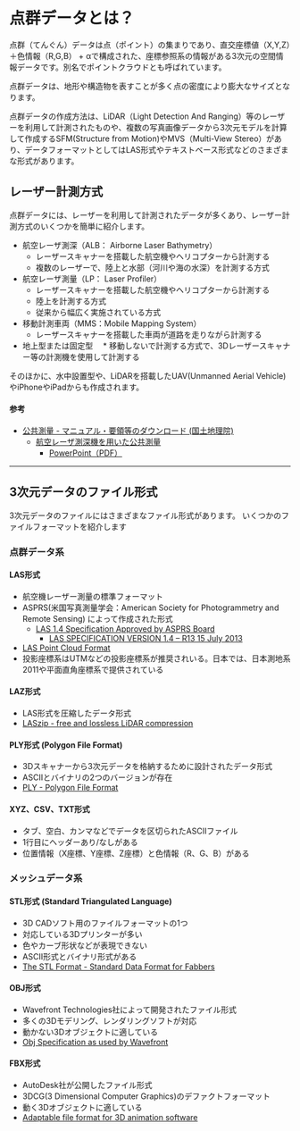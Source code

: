 点群データとは？
===

点群（てんぐん）データは点（ポイント）の集まりであり、直交座標値（X,Y,Z）＋色情報（R,G,B） + αで構成された、座標参照系の情報がある3次元の空間情報データです。別名でポイントクラウドとも呼ばれています。

点群データは、地形や構造物を表すことが多く点の密度により膨大なサイズとなります。

点群データの作成方法は、LiDAR（Light Detection And Ranging）等のレーザーを利用して計測されたものや、複数の写真画像データから3次元モデルを計算して作成するSFM(Structure from Motion)やMVS（Multi-View Stereo）があり、データフォーマットとしてはLAS形式やテキストベース形式などのさまざまな形式があります。

## レーザー計測方式
点群データには、レーザーを利用して計測されたデータが多くあり、レーザー計測方式のいくつかを簡単に紹介します。

* 航空レーザ測深（ALB： Airborne Laser Bathymetry）
  * レーザースキャナーを搭載した航空機やヘリコプターから計測する
  * 複数のレーザーで、陸上と水部（河川や海の水深）を計測する方式
* 航空レーザ測量（LP： Laser Profiler）
  * レーザースキャナーを搭載した航空機やヘリコプターから計測する
  * 陸上を計測する方式
  * 従来から幅広く実施されている方式
* 移動計測車両（MMS：Mobile Mapping System）
  * レーザースキャナーを搭載した車両が道路を走りながら計測する
* 地上型または固定型
　* 移動しないで計測する方式で、3Dレーザースキャナー等の計測機を使用して計測する

そのほかに、水中設置型や、LiDARを搭載したUAV(Unmanned Aerial Vehicle)やiPhoneやiPadからも作成されます。

#### 参考
* [公共測量 - マニュアル・要領等のダウンロード (国土地理院)](https://psgsv2.gsi.go.jp/koukyou/download/download.html)
  * [航空レーザ測深機を用いた公共測量](https://psgsv2.gsi.go.jp/koukyou/public/alb/index.html)
    * [PowerPoint（PDF）](https://www.gsi.go.jp/common/000218811.pdf)

----------------------------------

## 3次元データのファイル形式

3次元データのファイルにはさまざまなファイル形式があります。
いくつかのファイルフォーマットを紹介します

### 点群データ系

####  LAS形式
* 航空機レーザー測量の標準フォーマット
* ASPRS(米国写真測量学会：American Society for Photogrammetry and Remote Sensing) によって作成された形式
  * [LAS 1.4 Specification Approved by ASPRS Board](https://www.asprs.org/news/press-releases/press-release-archives/las-1-4-specification-approved-by-asprs-board.html)
    * [LAS SPECIFICATION VERSION 1.4 – R13 15 July 2013](https://www.asprs.org/wp-content/uploads/2010/12/LAS_1_4_r13.pdf)
* [LAS Point Cloud Format](https://www.usna.edu/Users/oceano/pguth/md_help/html/las_format.htm)
* 投影座標系はUTMなどの投影座標系が推奨されいる。日本では、日本測地系2011や平面直角座標系で提供されている

####  LAZ形式
* LAS形式を圧縮したデータ形式
* [LASzip - free and lossless LiDAR compression](https://laszip.org)

####  PLY形式 (Polygon File Format)
* 3Dスキャナーから3次元データを格納するために設計されたデータ形式
* ASCIIとバイナリの2つのバージョンが存在
* [PLY - Polygon File Format]( http://paulbourke.net/dataformats/ply/)

#### XYZ、CSV、TXT形式
* タブ、空白、カンマなどでデータを区切られたASCIIファイル
* 1行目にヘッダーあり/なしがある
* 位置情報（X座標、Y座標、Z座標）と色情報（R、G、B）がある

### メッシュデータ系

#### STL形式 (Standard Triangulated Language)
* 3D CADソフト用のファイルフォーマットの1つ
* 対応している3Dプリンターが多い
* 色やカーブ形状などが表現できない
* ASCII形式とバイナリ形式がある
* [The STL Format - Standard Data Format for Fabbers](http://www.fabbers.com/tech/STL_Format)

#### OBJ形式
* Wavefront Technologies社によって開発されたファイル形式
* 多くの3Dモデリング、レンダリングソフトが対応
* 動かない3Dオブジェクトに適している
* [Obj Specification as used by Wavefront](http://www.martinreddy.net/gfx/3d/OBJ.spec)

#### FBX形式
* AutoDesk社が公開したファイル形式
* 3DCG(3 Dimensional Computer Graphics)のデファクトフォーマット
* 動く3Dオブジェクトに適している
* [Adaptable file format for 3D animation software](https://www.autodesk.com/products/fbx/overview)
